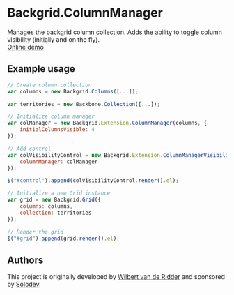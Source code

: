 # Backgrid.ColumnManager
Manages the backgrid column collection. Adds the ability to toggle column visibility (initially and on the fly).  
[Online demo](https://wridder.github.io/backgrid-demo/)

## Example usage
```javascript
// Create column collection
var columns = new Backgrid.Columns([...]);

var territories = new Backbone.Collection([...]);

// Initialize column manager
var colManager = new Backgrid.Extension.ColumnManager(columns, {
	initialColumnsVisible: 4
});

// Add control
var colVisibilityControl = new Backgrid.Extension.ColumnManagerVisibilityControl({
	columnManager: colManager
});

$("#control").append(colVisibilityControl.render().el);

// Initialize a new Grid instance
var grid = new Backgrid.Grid({
	columns: columns,
	collection: territories
});

// Render the grid
$("#grid").append(grid.render().el);
```

## Authors
This project is originally developed by [Wilbert van de Ridder](https://github.com/WRidder/) and sponsored by [Solodev](http://www.solodev.com).
